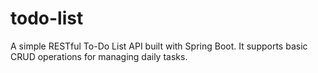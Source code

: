 # todo-list
A simple RESTful To-Do List API built with Spring Boot. It supports basic CRUD operations for managing daily tasks.
